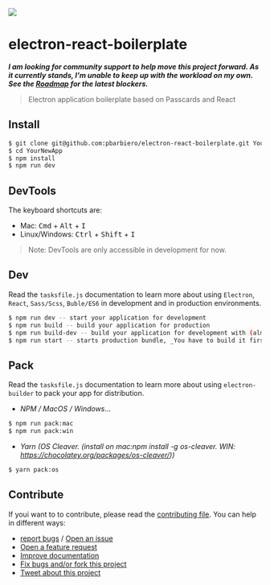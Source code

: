 ![](https://i.imgur.com/A86vC6q.png)
# electron-react-boilerplate

_**I am looking for community support to help move this project forward. As it currently stands, I'm unable to keep up with the workload on my own. See the [Roadmap](https://github.com/pbarbiero/enveed/blockers) for the latest blockers.**_

> Electron application boilerplate based on Passcards and React

## Install

```bash
$ git clone git@github.com:pbarbiero/electron-react-boilerplate.git YourNewApp
$ cd YourNewApp
$ npm install
$ npm run dev
```

## DevTools

The keyboard shortcuts are:

* Mac: <kbd>Cmd</kbd> + <kbd>Alt</kbd> + <kbd>I</kbd>
* Linux/Windows: <kbd>Ctrl</kbd> + <kbd>Shift</kbd> + <kbd>I</kbd>

> Note: DevTools are only accessible in development for now.


## Dev

Read the `tasksfile.js` documentation to learn more about using `Electron`, `React`, `Sass/Scss`, `Buble/ES6` in development and in production environments.

```bash
$ npm run dev -- start your application for development
$ npm run build -- build your application for production
$ npm run build-dev -- build your application for development with (almost) the same settings as `npm run build`
$ npm run start -- starts production bundle, _You have to build it first_: `npm run build`
```

## Pack

Read the `tasksfile.js` documentation to learn more about using `electron-builder` to pack your app for distribution.

* _NPM / MacOS / Windows_...

```bash
$ npm run pack:mac
$ npm run pack:win
```

* _Yarn (OS Cleaver. (install on mac:npm install -g os-cleaver. WIN: https://chocolatey.org/packages/os-cleaver/))_

```bash
$ yarn pack:os
``` 

## Contribute

If youi want to to contribute, please read the [contributing file](contributing.md). You can help in different ways:

* [report bugs](https://github.com/pbarbiero/electron-react-boilerplate/issues) / [Open an issue](https://github.com/pbarbiero/electron-react-boilerplate/issues)
* [Open a feature request](https://github.com/pbarbiero/electron-react-boilerplate/issues)
* [Improve documentation](https://github.com/pbarbiero/electron-react-boilerplate/issues)
* [Fix bugs and/or fork this project](contributing.md)
* [Tweet about this project](https://twitter.com/)
